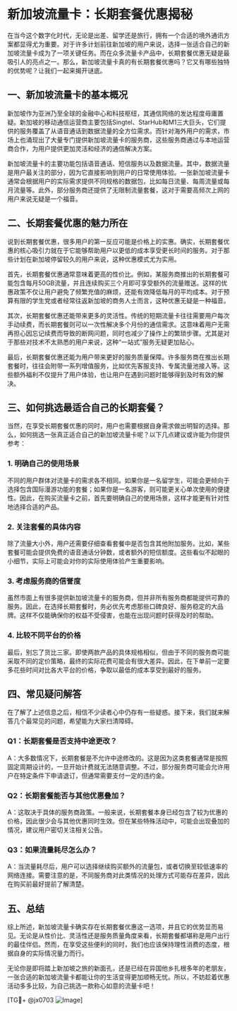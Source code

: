 # 新加坡流量卡：长期套餐优惠揭秘

在当今这个数字化时代，无论是出差、留学还是旅行，拥有一个合适的境外通讯方案都显得尤为重要。对于许多计划前往新加坡的用户来说，选择一张适合自己的新加坡流量卡成为了一项关键任务。而在众多流量卡产品中，长期套餐优惠无疑是最吸引人的亮点之一。那么，新加坡流量卡真的有长期套餐优惠吗？它又有哪些独特的优势呢？让我们一起来揭开谜底。

## 一、新加坡流量卡的基本概况

新加坡作为亚洲乃至全球的金融中心和科技枢纽，其通信网络的发达程度毋庸置疑。新加坡的移动通信运营商主要包括Singtel、StarHub和M1三大巨头，它们提供的服务覆盖了从语音通话到数据流量的全方位需求。而针对海外用户的需求，市场上也涌现出了大量专门提供新加坡流量卡的服务商，这些服务商通过与本地运营商合作，为用户提供更加灵活和经济的通信解决方案。

新加坡流量卡的主要功能包括语音通话、短信服务以及数据流量。其中，数据流量是用户最关注的部分，因为它直接影响到用户的日常使用体验。一张新加坡流量卡通常会根据用户的实际需求提供不同规格的数据包，比如每日流量、每周流量或每月流量等。此外，部分服务商还提供了无限制流量套餐，这对于需要高频次上网的用户来说无疑是一个福音。

## 二、长期套餐优惠的魅力所在

说到长期套餐优惠，很多用户的第一反应可能是价格上的实惠。确实，长期套餐优惠的核心吸引力就在于它能够帮助用户以更低的成本享受更长时间的服务。对于那些计划在新加坡停留较久的用户来说，这种优惠模式尤为实用。

首先，长期套餐优惠通常意味着更高的性价比。例如，某服务商推出的长期套餐可能包含每月50GB流量，并且连续购买三个月即可享受额外的流量赠送。这样的优惠政策不仅让用户避免了频繁充值的麻烦，还能有效降低每月的平均成本。对于预算有限的学生党或者经常往返新加坡的商务人士而言，这种优惠无疑是一种福音。

其次，长期套餐优惠还能带来更多的灵活性。传统的短期流量卡往往需要用户每次手动续费，而长期套餐则可以一次性解决多个月份的通信需求。这意味着用户无需再担心因忘记续费而导致的断网问题，同时也减少了操作上的繁琐步骤。尤其是对于那些对技术不太熟悉的用户来说，这种“一站式”服务无疑更加贴心。

最后，长期套餐优惠还能为用户带来更好的服务质量保障。许多服务商在推出长期套餐时，往往会附带一系列增值服务，比如优先客服支持、专属流量池接入等。这些额外福利不仅提升了用户体验，也让用户在遇到问题时能够得到及时有效的解决。

## 三、如何挑选最适合自己的长期套餐？

当然，在享受长期套餐优惠的同时，用户也需要根据自身需求做出明智的选择。那么，如何挑选一张真正适合自己的新加坡流量卡呢？以下几点建议或许能为你提供参考：

### 1. 明确自己的使用场景

不同的用户群体对流量卡的需求各不相同。如果你是一名留学生，可能会更倾向于选择包含国际漫游功能的套餐；如果你是一名游客，则可能更关心单次使用的便捷性。因此，在购买流量卡之前，首先要明确自己的使用场景，这样才能更有针对性地选择合适的产品。

### 2. 关注套餐的具体内容

除了流量大小外，用户还需要仔细查看套餐中是否包含其他附加服务。比如，某些套餐可能会提供免费的语音通话分钟数，或者额外的短信额度。这些看似不起眼的小细节，实际上可能会对你的实际使用体验产生重要影响。

### 3. 考虑服务商的信誉度

虽然市面上有很多提供新加坡流量卡的服务商，但并非所有服务商都能提供可靠的服务。因此，在选择长期套餐时，务必优先考虑那些口碑良好、服务稳定的大品牌。这样不仅能确保你的权益不受侵害，也能在出现问题时获得及时的帮助。

### 4. 比较不同平台的价格

最后，别忘了货比三家。即使两款产品的具体规格相似，但由于不同的服务商可能采取不同的定价策略，最终的实际花费可能会有很大差异。因此，在下单前一定要多花些时间对比各大平台的价格，争取以最低的成本享受到最好的服务。

## 四、常见疑问解答

在了解了上述信息之后，相信不少读者心中仍存有一些疑惑。接下来，我们就来解答几个最常见的问题，希望能为大家扫清障碍。

### Q1：长期套餐是否支持中途更改？

A：大多数情况下，长期套餐是不允许中途修改的。这是因为这类套餐通常是按照固定周期设计的，一旦开始计费就无法随意调整。不过，部分服务商可能会允许用户在特定条件下申请退订，但通常需要支付一定的违约金。

### Q2：长期套餐能否与其他优惠叠加？

A：这取决于具体的服务商政策。一般来说，长期套餐本身已经包含了较为优惠的价格，因此很少会与其他优惠同时生效。但在某些特殊活动中，可能会出现叠加的情况，建议用户密切关注相关公告。

### Q3：如果流量耗尽怎么办？

A：当流量耗尽后，用户可以选择继续购买额外的流量包，或者切换至较低速率的网络连接。需要注意的是，不同服务商对此类情况的处理方式可能存在差异，因此在购买前最好提前了解清楚。

## 五、总结

综上所述，新加坡流量卡确实存在长期套餐优惠这一选项，并且它的优势显而易见。无论是从性价比、灵活性还是服务质量角度来看，长期套餐都堪称是用户出行的最佳伴侣。然而，在享受这些便利的同时，我们也应该保持理性消费的态度，根据自身的实际情况量力而行。

无论你是即将踏上新加坡之旅的新面孔，还是已经在异国他乡扎根多年的老朋友，一张合适的新加坡流量卡都能让你的生活变得更加顺畅无忧。所以，不妨趁着优惠活动多多比较，为自己挑选一款称心如意的流量卡吧！

[TG💪+ @jx0703 ![Image](https://github.com/user-attachments/assets/dbca1d08-cadb-493c-b0ec-ad6f7a83f270)]